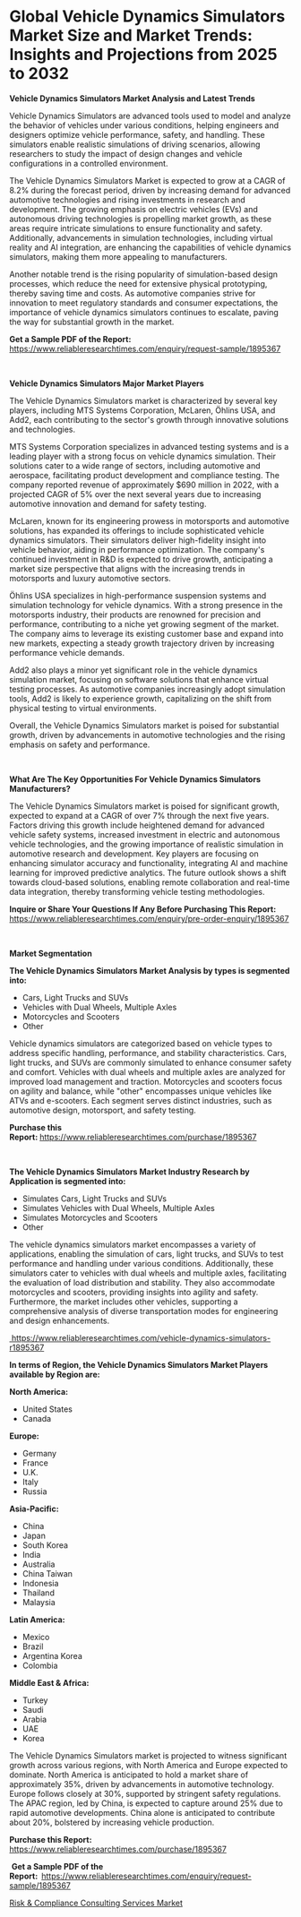 <p><h1>Global Vehicle Dynamics Simulators Market Size and Market Trends: Insights and Projections from 2025 to 2032</h1></p><p><strong>Vehicle Dynamics Simulators Market Analysis and Latest Trends</strong></p>
<p><p>Vehicle Dynamics Simulators are advanced tools used to model and analyze the behavior of vehicles under various conditions, helping engineers and designers optimize vehicle performance, safety, and handling. These simulators enable realistic simulations of driving scenarios, allowing researchers to study the impact of design changes and vehicle configurations in a controlled environment.</p><p>The Vehicle Dynamics Simulators Market is expected to grow at a CAGR of 8.2% during the forecast period, driven by increasing demand for advanced automotive technologies and rising investments in research and development. The growing emphasis on electric vehicles (EVs) and autonomous driving technologies is propelling market growth, as these areas require intricate simulations to ensure functionality and safety. Additionally, advancements in simulation technologies, including virtual reality and AI integration, are enhancing the capabilities of vehicle dynamics simulators, making them more appealing to manufacturers.</p><p>Another notable trend is the rising popularity of simulation-based design processes, which reduce the need for extensive physical prototyping, thereby saving time and costs. As automotive companies strive for innovation to meet regulatory standards and consumer expectations, the importance of vehicle dynamics simulators continues to escalate, paving the way for substantial growth in the market.</p></p>
<p><strong>Get a Sample PDF of the Report:&nbsp;</strong> <a href="https://www.reliableresearchtimes.com/enquiry/request-sample/1895367?utm_campaign=3548&utm_medium=2&utm_source=Github&utm_content=ia&utm_term=28032025&utm_id=vehicle-dynamics-simulators">https://www.reliableresearchtimes.com/enquiry/request-sample/1895367</a></p>
<p>&nbsp;</p>
<p><strong>Vehicle Dynamics Simulators Major Market Players</strong></p>
<p><p>The Vehicle Dynamics Simulators market is characterized by several key players, including MTS Systems Corporation, McLaren, Öhlins USA, and Add2, each contributing to the sector's growth through innovative solutions and technologies.</p><p>MTS Systems Corporation specializes in advanced testing systems and is a leading player with a strong focus on vehicle dynamics simulation. Their solutions cater to a wide range of sectors, including automotive and aerospace, facilitating product development and compliance testing. The company reported revenue of approximately $690 million in 2022, with a projected CAGR of 5% over the next several years due to increasing automotive innovation and demand for safety testing.</p><p>McLaren, known for its engineering prowess in motorsports and automotive solutions, has expanded its offerings to include sophisticated vehicle dynamics simulators. Their simulators deliver high-fidelity insight into vehicle behavior, aiding in performance optimization. The company's continued investment in R&D is expected to drive growth, anticipating a market size perspective that aligns with the increasing trends in motorsports and luxury automotive sectors.</p><p>Öhlins USA specializes in high-performance suspension systems and simulation technology for vehicle dynamics. With a strong presence in the motorsports industry, their products are renowned for precision and performance, contributing to a niche yet growing segment of the market. The company aims to leverage its existing customer base and expand into new markets, expecting a steady growth trajectory driven by increasing performance vehicle demands.</p><p>Add2 also plays a minor yet significant role in the vehicle dynamics simulation market, focusing on software solutions that enhance virtual testing processes. As automotive companies increasingly adopt simulation tools, Add2 is likely to experience growth, capitalizing on the shift from physical testing to virtual environments.</p><p>Overall, the Vehicle Dynamics Simulators market is poised for substantial growth, driven by advancements in automotive technologies and the rising emphasis on safety and performance.</p></p>
<p>&nbsp;</p>
<p><strong>What Are The Key Opportunities For Vehicle Dynamics Simulators Manufacturers?</strong></p>
<p><p>The Vehicle Dynamics Simulators market is poised for significant growth, expected to expand at a CAGR of over 7% through the next five years. Factors driving this growth include heightened demand for advanced vehicle safety systems, increased investment in electric and autonomous vehicle technologies, and the growing importance of realistic simulation in automotive research and development. Key players are focusing on enhancing simulator accuracy and functionality, integrating AI and machine learning for improved predictive analytics. The future outlook shows a shift towards cloud-based solutions, enabling remote collaboration and real-time data integration, thereby transforming vehicle testing methodologies.</p></p>
<p><strong>Inquire or Share Your Questions If Any Before Purchasing This Report:</strong> <a href="https://www.reliableresearchtimes.com/enquiry/pre-order-enquiry/1895367?utm_campaign=3548&utm_medium=2&utm_source=Github&utm_content=ia&utm_term=28032025&utm_id=vehicle-dynamics-simulators">https://www.reliableresearchtimes.com/enquiry/pre-order-enquiry/1895367</a></p>
<p>&nbsp;</p>
<p><strong>Market Segmentation</strong></p>
<p><strong>The Vehicle Dynamics Simulators Market Analysis by types is segmented into:</strong></p>
<p><ul><li>Cars, Light Trucks and SUVs</li><li>Vehicles with Dual Wheels, Multiple Axles</li><li>Motorcycles and Scooters</li><li>Other</li></ul></p>
<p><p>Vehicle dynamics simulators are categorized based on vehicle types to address specific handling, performance, and stability characteristics. Cars, light trucks, and SUVs are commonly simulated to enhance consumer safety and comfort. Vehicles with dual wheels and multiple axles are analyzed for improved load management and traction. Motorcycles and scooters focus on agility and balance, while "other" encompasses unique vehicles like ATVs and e-scooters. Each segment serves distinct industries, such as automotive design, motorsport, and safety testing.</p></p>
<p><strong>Purchase this Report:&nbsp;</strong><a href="https://www.reliableresearchtimes.com/purchase/1895367?utm_campaign=3548&utm_medium=2&utm_source=Github&utm_content=ia&utm_term=28032025&utm_id=vehicle-dynamics-simulators">https://www.reliableresearchtimes.com/purchase/1895367</a></p>
<p>&nbsp;</p>
<p><strong>The Vehicle Dynamics Simulators Market Industry Research by Application is segmented into:</strong></p>
<p><ul><li>Simulates Cars, Light Trucks and SUVs</li><li>Simulates Vehicles with Dual Wheels, Multiple Axles</li><li>Simulates Motorcycles and Scooters</li><li>Other</li></ul></p>
<p><p>The vehicle dynamics simulators market encompasses a variety of applications, enabling the simulation of cars, light trucks, and SUVs to test performance and handling under various conditions. Additionally, these simulators cater to vehicles with dual wheels and multiple axles, facilitating the evaluation of load distribution and stability. They also accommodate motorcycles and scooters, providing insights into agility and safety. Furthermore, the market includes other vehicles, supporting a comprehensive analysis of diverse transportation modes for engineering and design enhancements.</p></p>
<p><a href="https://www.reliableresearchtimes.com/vehicle-dynamics-simulators-r1895367?utm_campaign=3548&utm_medium=2&utm_source=Github&utm_content=ia&utm_term=28032025&utm_id=vehicle-dynamics-simulators">&nbsp;https://www.reliableresearchtimes.com/vehicle-dynamics-simulators-r1895367</a></p>
<p><strong>In terms of Region, the Vehicle Dynamics Simulators Market Players available by Region are:</strong></p>
<p>
    <p> <strong> North America: </strong>
        <ul>
            <li>United States</li>
            <li>Canada</li>
        </ul>
        </p> 
    <p> <strong> Europe: </strong>
        <ul>
            <li>Germany</li>
            <li>France</li>
            <li>U.K.</li>
            <li>Italy</li>
            <li>Russia</li>
        </ul>
        </p> 
    <p> <strong> Asia-Pacific: </strong>
        <ul>
            <li>China</li>
            <li>Japan</li>
            <li>South Korea</li>
            <li>India</li>
            <li>Australia</li>
            <li>China Taiwan</li>
            <li>Indonesia</li>
            <li>Thailand</li>
            <li>Malaysia</li>
        </ul>
        </p> 
    <p> <strong> Latin America: </strong>
        <ul>
            <li>Mexico</li>
            <li>Brazil</li>
            <li>Argentina Korea</li>
            <li>Colombia</li>
        </ul>
        </p> 
    <p> <strong> Middle East & Africa: </strong>
        <ul>
            <li>Turkey</li>
            <li>Saudi</li>
            <li>Arabia</li>
            <li>UAE</li>
            <li>Korea</li>
        </ul>
    </p>
    </p>
<p><p>The Vehicle Dynamics Simulators market is projected to witness significant growth across various regions, with North America and Europe expected to dominate. North America is anticipated to hold a market share of approximately 35%, driven by advancements in automotive technology. Europe follows closely at 30%, supported by stringent safety regulations. The APAC region, led by China, is expected to capture around 25% due to rapid automotive developments. China alone is anticipated to contribute about 20%, bolstered by increasing vehicle production.</p></p>
<p><strong>Purchase this Report: </strong><a href="https://www.reliableresearchtimes.com/purchase/1895367?utm_campaign=3548&utm_medium=2&utm_source=Github&utm_content=ia&utm_term=28032025&utm_id=vehicle-dynamics-simulators">https://www.reliableresearchtimes.com/purchase/1895367</a></p>
<p>&nbsp;<strong>Get a Sample PDF of the Report:&nbsp;&nbsp;</strong><a href="https://www.reliableresearchtimes.com/enquiry/request-sample/1895367?utm_campaign=3548&utm_medium=2&utm_source=Github&utm_content=ia&utm_term=28032025&utm_id=vehicle-dynamics-simulators">https://www.reliableresearchtimes.com/enquiry/request-sample/1895367</a></p>
<p><strong></strong></p>
<p><p><a href="https://github.com/peggiputra7o/Market-Research-Report-List-1/blob/main/risk-compliance-consulting-services-market.md?utm_campaign=3548&utm_medium=2&utm_source=Github&utm_content=ia&utm_term=28032025&utm_id=vehicle-dynamics-simulators">Risk & Compliance Consulting Services Market</a></p></p>